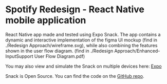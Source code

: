 # Spotify Redesign - React Native mobile application

React Native app made and tested using Expo Snack. The app contains a dynamic and interactive implementation of the figma UI mockup (find in ./Redesign Approach/wireframe.svg), while also combining the features shown in the user flow diagram. (find in ./Redesign Approach/Enhanced-InputSupport User Flow Diagram.pdf)

You may also view and simulate the Snack on multiple devices here: [Expo](https://snack.expo.dev/@victorgooge/spotifyredesign)

Snack is Open Source. You can find the code on the [GitHub repo](https://github.com/expo/snack).
